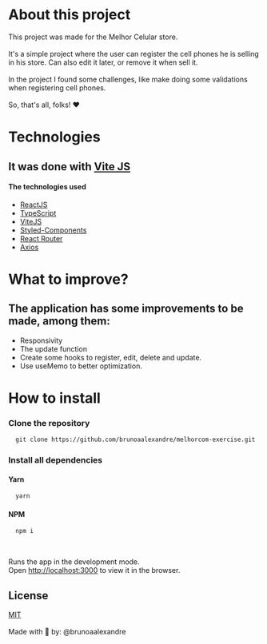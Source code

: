 # About this project

This project was made for the Melhor Celular store. <br /><br />
It's a simple project where the user can register the cell phones he is selling in his store. Can also edit it later, or remove it when sell it. <br/><br />
In the project I found some challenges, like make doing some validations when registering cell phones.<br /> <br />
So, that's all, folks! ❤️

# Technologies
## It was done with [Vite JS](https://vitejs.dev/)
#### The technologies used
  - [ReactJS](https://pt-br.reactjs.org/)
  - [TypeScript](https://www.typescriptlang.org/)
  - [ViteJS](https://vitejs.dev/)
  - [Styled-Components](https://github.com/styled-components/styled-components)
  - [React Router](https://github.com/remix-run/react-router/blob/main/packages/react-router-dom)
  - [Axios](https://github.com/axios/axios)

# What to improve?
## The application has some improvements to be made, among them:
  - Responsivity
  - The update function
  - Create some hooks to register, edit, delete and update.
  - Use useMemo to better optimization.

# How to install

### Clone the repository
```html
  git clone https://github.com/brunoaalexandre/melhorcom-exercise.git
```

### Install all dependencies
#### Yarn
```html
  yarn
```

#### NPM
```html
  npm i
```
<br />

Runs the app in the development mode.\
Open [http://localhost:3000](http://localhost:3000) to view it in the browser.

## License
[MIT](https://choosealicense.com/licenses/mit/)
<br />
<br />
Made with 💖 by: @brunoaalexandre
